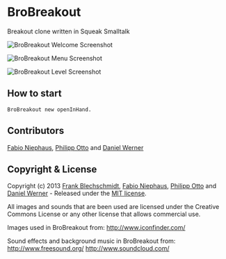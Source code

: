 BroBreakout
===========

Breakout clone written in Squeak Smalltalk

![BroBreakout Welcome Screenshot](https://raw.github.com/fniephaus/BroBreakout/master/screenshots/welcome.jpg)

![BroBreakout Menu Screenshot](https://raw.github.com/fniephaus/BroBreakout/master/screenshots/menu.jpg)

![BroBreakout Level Screenshot](https://raw.github.com/fniephaus/BroBreakout/master/screenshots/level.jpg)


## How to start
```Smalltalk
BroBreakout new openInHand.
```


## Contributors

[Fabio Niephaus](https://github.com/fniephaus), [Philipp Otto](https://github.com/philippotto) and [Daniel Werner](https://github.com/daniel-wer)


## Copyright & License

Copyright (c) 2013 [Frank Blechschmidt](https://github.com/FraBle), [Fabio Niephaus](https://github.com/fniephaus), [Philipp Otto](https://github.com/philippotto) and [Daniel Werner](https://github.com/daniel-wer) - Released under the [MIT license](https://raw.github.com/fniephaus/BroBreakout/master/LICENSE).

All images and sounds that are been used are licensed under the Creative Commons License or any other license that allows commercial use.

Images used in BroBreakout from:
http://www.iconfinder.com/

Sound effects and background music in BroBreakout from:
http://www.freesound.org/
http://www.soundcloud.com/
